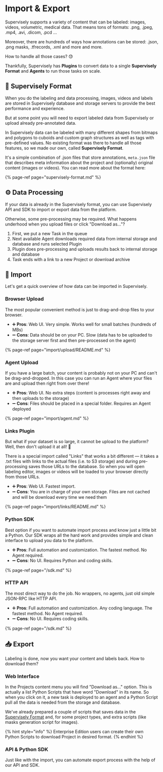 # Import & Export

Supervisely supports a variety of content that can be labeled: images, videos, volumetric, medical data. That means tons of formats: .png, .jpeg, .mp4, .avi, .dicom, .pcd ... 

Moreover, there are hundreds of ways how annotations can be stored: .json, .png masks, .tfrecords, .xml and more and more.

How to handle all those cases? 😓

Thankfully, Supervisely has **Plugins** to convert data to a single **Supervisely Format** and **Agents** to run those tasks on scale.

## 🤖 Supervisely Format

When you do the labeling and data processing, images, videos and labels are stored in Supervisely database and storage servers to provide the best performance and experience.

But at some point you will need to export labeled data from Supervisely or upload already pre-annotated data.

In Supervisely data can be labeled with many different shapes from bitmaps and polygons to cuboids and custom graph structures as well as tags with pre-defined values. No existing format was there to handle all those features, so we made our own, called **Supervisely Format**.

It's a simple combination of .json files that store annotations, `meta.json` file that describes meta information about the project and (optionally) original content (images or videos). You can read more about the format here:

{% page-ref page="supervisely-format.md" %}

## ⚙ Data Processing

If your data is already in the Supervisely format, you can use Supervisely API and SDK to import or export data from the platform.

Otherwise, some pre-processing may be required. What happens underhood when you upload files or click "Download as..."?

1. First, we put a new Task in the queue
2. Next available Agent downloads required data from internal storage and database and runs selected Plugin
3. Plugin does pre-processing and uploads results back to internal storage and database
4. Task ends with a link to a new Project or download archive

## 📂 Import

Let's get a quick overview of how data can be imported in Supervisely.

### Browser Upload

The most popular convenient method is just to drag-and-drop files to your browser.

- ➕ **Pros**: Web UI. Very simple. Works well for small batches (hundreds of MBs)
- ➖ **Cons**: Data should be on your PC. Slow (data has to be uploaded to the storage server first and then pre-processed on the agent)

{% page-ref page="import/upload/README.md" %}

### Agent Upload

If you have a large batch, your content is probably not on your PC and can't be drag-and-dropped. In this case you can run an Agent where your files are and upload then right from over there!

- ➕ **Pros**: Web UI. No extra steps (content is processes right away and then uploads to the storage)
- ➖ **Cons**: Files should be placed in a special folder. Requires an Agent deployed

{% page-ref page="import/agent.md" %}

### Links Plugin

But what if your dataset is so large, it cannot be upload to the platform? Well, then don't upload it at all! 🙂

There is a special import called "Links" that works a bit different — it takes a .txt files with links to the actual files (i.e. to S3 storage) and during pre-processing saves those URLs to the database. So when you will open labeling editor, images or videos will be loaded to your browser directly from those URLs.

- ➕ **Pros**: Web UI. Fastest import.
- ➖ **Cons**: You are in charge of your own storage. Files are not cached and will be download every time we need them

{% page-ref page="import/links/README.md" %}

### Python SDK

Best option if you want to automate import process and know just a little bit a Python. Our SDK wraps all the hard work and provides simple and clean interface to upload you data to the platform.

- ➕ **Pros**: Full automation and customization. The fastest method. No Agent required.
- ➖ **Cons**: No UI. Requires Python and coding skills.

{% page-ref page="/sdk.md" %}

### HTTP API

The most direct way to do the job. No wrappers, no agents, just old simple JSON-RPC like HTTP API.

- ➕ **Pros**: Full automation and customization. Any coding language. The fastest method. No Agent required.
- ➖ **Cons**: No UI. Requires coding skills.

{% page-ref page="/sdk.md" %}

## 📥 Export

Labeling is done, now you want your content and labels back. How to download them?

### Web Interface

In the Projects content menu you will find "Download as..." option. This is actually a list Python Scripts that have word "Download" in its name. So when you click on it, a new task is deployed to an agent and a Python Script pull all the data is needed from the storage and database.

We've already prepared a couple of scripts that saves data in the [Supervisely Format](supervisely-format.md) and, for some project types, and extra scripts (like masks generation script for images).

{% hint style="info" %}
Enterprise Edition users can create their own Python Scripts to download Project in desired format.
{% endhint %}

### API & Python SDK

Just like with the import, you can automate export process with the help of our API and SDK.
